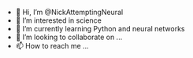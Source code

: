 - 👋 Hi, I’m @NickAttemptingNeural
- 👀 I’m interested in science
- 🌱 I’m currently learning Python and neural networks
- 💞️ I’m looking to collaborate on ...
- 📫 How to reach me ...

<!---
NickAttemptingNeural/NickAttemptingNeural is a ✨ special ✨ repository because its `README.md` (this file) appears on your GitHub profile.
You can click the Preview link to take a look at your changes.
--->
